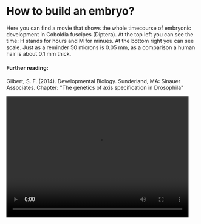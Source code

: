 # How to build an embryo?

Here you can find a movie that shows the whole timecourse of embryonic development in Coboldia fuscipes (Diptera). At the top left you can see the time: H stands for hours and M for minues. At the bottom right you can see scale. Just as a reminder 50 microns is 0.05 mm, as a comparison a human hair is about 0.1 mm thick. 

#### Further reading:

Gilbert, S. F. (2014). Developmental Biology. Sunderland, MA: Sinauer Associates. Chapter: "The genetics of axis specification in Drosophila"

<video width="480" height="320" controls="controls">
  <source src="https://github.com/RmmlAndReas/rmmlandreas.github.io/raw/main/17_11_2023_Coboldia_hatching_pos5_H5.mp4" type="video/mp4">
</video>

